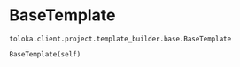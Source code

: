 # BaseTemplate
`toloka.client.project.template_builder.base.BaseTemplate`

```
BaseTemplate(self)
```

